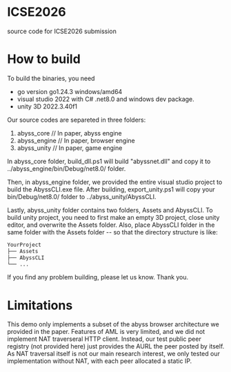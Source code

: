 # ICSE2026
source code for ICSE2026 submission

# How to build

To build the binaries, you need
* go version go1.24.3 windows/amd64
* visual studio 2022 with C# .net8.0 and windows dev package.
* unity 3D 2022.3.40f1

Our source codes are separeted in three folders:
1) abyss_core // In paper, abyss engine
2) abyss_engine // In paper, browser engine
3) abyss_unity // In paper, game engine

In abyss_core folder, build_dll.ps1 will build "abyssnet.dll" and copy it to ../abyss_engine/bin/Debug/net8.0/ folder.

Then, in abyss_engine folder, we provided the entire visual studio project to build the AbyssCLI.exe file.
After building, export_unity.ps1 will copy your bin/Debug/net8.0/ folder to ../abyss_unity/AbyssCLI.

Lastly, abyss_unity folder contains two folders, Assets and AbyssCLI.
To build unity project, you need to first make an empty 3D project, close unity editor, and overwrite the Assets folder.
Also, place AbyssCLI folder in the same folder with the Assets folder -- so that the directory structure is like:

```md
YourProject
├── Assets
├── AbyssCLI
└── ...
```

If you find any problem building, please let us know.
Thank you.

# Limitations

This demo only implements a subset of the abyss browser architecture we provided in the paper.
Features of AML is very limited, and we did not implement NAT traverseral HTTP client. 
Instead, our test public peer registry (not provided here) just provides the AURL the peer posted by itself. 
As NAT traversal itself is not our main research interest, we only tested our implementation without NAT, with each peer allocated a static IP. 
